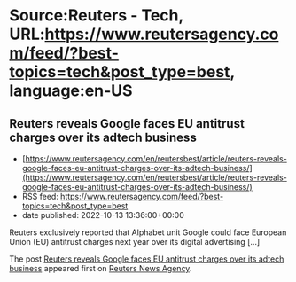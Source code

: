 # Source:Reuters - Tech, URL:https://www.reutersagency.com/feed/?best-topics=tech&post_type=best, language:en-US

## Reuters reveals Google faces EU antitrust charges over its adtech business
 - [https://www.reutersagency.com/en/reutersbest/article/reuters-reveals-google-faces-eu-antitrust-charges-over-its-adtech-business/](https://www.reutersagency.com/en/reutersbest/article/reuters-reveals-google-faces-eu-antitrust-charges-over-its-adtech-business/)
 - RSS feed: https://www.reutersagency.com/feed/?best-topics=tech&post_type=best
 - date published: 2022-10-13 13:36:00+00:00

<p>Reuters exclusively reported that Alphabet unit Google could face European Union (EU) antitrust charges next year over its digital advertising [&#8230;]</p>
<p>The post <a href="https://www.reutersagency.com/en/reutersbest/article/reuters-reveals-google-faces-eu-antitrust-charges-over-its-adtech-business/" rel="nofollow">Reuters reveals Google faces EU antitrust charges over its adtech business</a> appeared first on <a href="https://www.reutersagency.com/en/" rel="nofollow">Reuters News Agency</a>.</p>


